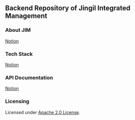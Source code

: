 ## Backend Repository of Jingil Integrated Management


### About JIM

[Notion](https://melon-form-217.notion.site/6eda48f52f87451f86efbd7434730b80)

### Tech Stack

[Notion](https://melon-form-217.notion.site/Tech-Stack-f9992555ea9344b99f16a95351fea0fb)

### API Documentation

[Notion](https://melon-form-217.notion.site/API-Docs-2d250934d308441ab740c9029b993613)

### Licensing

Licensed under [Apache 2.0 License](https://github.com/Jingil-Integrated-Management/JIM_backend/blob/master/License.md).
